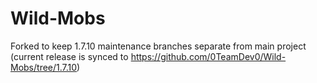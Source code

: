 # Wild-Mobs

Forked to keep 1.7.10 maintenance branches separate from main project (current release is synced to https://github.com/0TeamDev0/Wild-Mobs/tree/1.7.10)